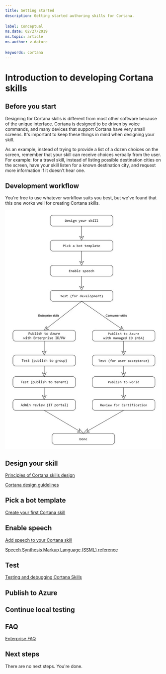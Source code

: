```yaml
---
title: Getting started
description: Getting started authoring skills for Cortana.

label: Conceptual
ms.date: 02/27/2019
ms.topic: article
ms.author: v-daturc

keywords: cortana
---
```


# Introduction to developing Cortana skills

## Before you start

Designing for Cortana skills is different from most other software because of the unique interface. Cortana is designed to be driven by voice commands, and many devices that support Cortana have very small screens. It's important to keep these things in mind when designing your skill.

As an example, instead of trying to provide a list of a dozen choices on the screen, remember that your skill can receive choices verbally from the user. For example: for a travel skill, instead of listing possible destination cities on the screen, have your skill listen for a known destination city, and request more information if it doesn't hear one.

## Development workflow

You're free to use whatever workflow suits you best, but we've found that this one works well for creating Cortana skills.

   ![Cortana's Notebook](../media/images/development-lifecycle.jpg)

## Design your skill

[Principles of Cortana skills design](../skills/design-principles.md)

[Cortana design guidelines](../skills/voicecommand-design-guidelines.md)

## Pick a bot template

[Create your first Cortana skill](../skills/mva22-hello-world.md)

## Enable speech

[Add speech to your Cortana skill](../skills/adding-speech.md)

[Speech Synthesis Markup Language (SSML) reference](../skills/speech-synthesis-markup-language.md)

## Test

[Testing and debugging Cortana Skills](../skills/test-debug.md)

## Publish to Azure

## Continue local testing

## FAQ

[Enterprise FAQ](./enterprise-faq)

## Next steps
There are no next steps. You're done.